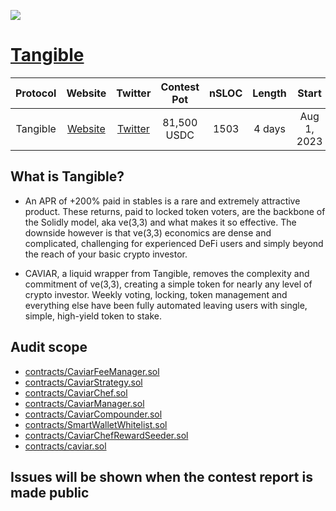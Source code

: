 ![](https://code4rena.com/_next/image?url=https%3A%2F%2Fraw.githubusercontent.com%2Fcode-423n4%2Fcode423n4.com%2Fmain%2F_data%2Forgs%2Favatars%2Ftangibledao.jpeg&w=256&q=75)

# [Tangible](https://code4rena.com/contests/2023-08-tangible-caviar#top)

| Protocol | Website | Twitter | Contest Pot | nSLOC | Length | Start | End |
|:--:|:--:|:--:|:--:|:--:|:--:|:--:|:--:|
| Tangible | [Website](https://www.symm.io) | [Twitter](https://twitter.com/symm_io) | 81,500 USDC | 1503 | 4 days | Aug 1, 2023 | Aug 5, 2023 |


## What is Tangible?

- An APR of +200% paid in stables is a rare and extremely attractive product. These returns, paid to locked token voters, are the backbone of the Solidly model, aka ve(3,3) and what makes it so effective. The downside however is that ve(3,3) economics are dense and complicated, challenging for experienced DeFi users and simply beyond the reach of your basic crypto investor.

- CAVIAR, a liquid wrapper from Tangible, removes the complexity and commitment of ve(3,3), creating a simple token for nearly any level of crypto investor. Weekly voting, locking, token management and everything else have been fully automated leaving users with single, simple, high-yield token to stake.



## Audit scope

- [contracts/CaviarFeeManager.sol](https://github.com/code-423n4/2023-08-tangible/blob/main/contracts/CaviarFeeManager.sol)
- [contracts/CaviarStrategy.sol](https://github.com/code-423n4/2023-08-tangible/blob/main/contracts/CaviarStrategy.sol)
- [contracts/CaviarChef.sol](https://github.com/code-423n4/2023-08-tangible/blob/main/contracts/CaviarChef.sol)
- [contracts/CaviarManager.sol](https://github.com/code-423n4/2023-08-tangible/blob/main/contracts/CaviarManager.sol)
- [contracts/CaviarCompounder.sol](https://github.com/code-423n4/2023-08-tangible/blob/main/contracts/CaviarCompounder.sol)
- [contracts/SmartWalletWhitelist.sol](https://github.com/code-423n4/2023-08-tangible/blob/main/contracts/SmartWalletWhitelist.sol)
- [contracts/CaviarChefRewardSeeder.sol](https://github.com/code-423n4/2023-08-tangible/blob/main/contracts/CaviarChefRewardSeeder.sol)
- [contracts/caviar.sol](https://github.com/code-423n4/2023-08-tangible/blob/main/contracts/caviar.sol)



## Issues will be shown when the contest report is made public


